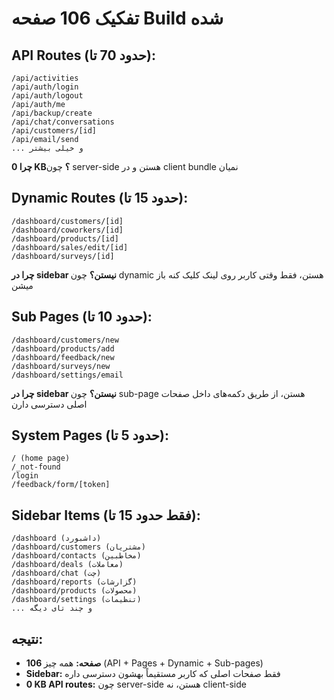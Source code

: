 # تفکیک 106 صفحه Build شده

## API Routes (حدود 70 تا):
```
/api/activities
/api/auth/login
/api/auth/logout  
/api/auth/me
/api/backup/create
/api/chat/conversations
/api/customers/[id]
/api/email/send
... و خیلی بیشتر
```
**چرا 0 KB؟** چون server-side هستن و در client bundle نمیان

## Dynamic Routes (حدود 15 تا):
```
/dashboard/customers/[id]
/dashboard/coworkers/[id] 
/dashboard/products/[id]
/dashboard/sales/edit/[id]
/dashboard/surveys/[id]
```
**چرا در sidebar نیستن؟** چون dynamic هستن، فقط وقتی کاربر روی لینک کلیک کنه باز میشن

## Sub Pages (حدود 10 تا):
```
/dashboard/customers/new
/dashboard/products/add
/dashboard/feedback/new
/dashboard/surveys/new
/dashboard/settings/email
```
**چرا در sidebar نیستن؟** چون sub-page هستن، از طریق دکمه‌های داخل صفحات اصلی دسترسی دارن

## System Pages (حدود 5 تا):
```
/ (home page)
/_not-found
/login
/feedback/form/[token]
```

## Sidebar Items (فقط حدود 15 تا):
```
/dashboard (داشبورد)
/dashboard/customers (مشتریان)
/dashboard/contacts (مخاطبین) 
/dashboard/deals (معاملات)
/dashboard/chat (چت)
/dashboard/reports (گزارشات)
/dashboard/products (محصولات)
/dashboard/settings (تنظیمات)
... و چند تای دیگه
```

## نتیجه:
- **106 صفحه:** همه چیز (API + Pages + Dynamic + Sub-pages)
- **Sidebar:** فقط صفحات اصلی که کاربر مستقیماً بهشون دسترسی داره
- **0 KB API routes:** چون server-side هستن، نه client-side